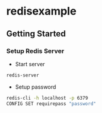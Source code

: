 # redisexample
## Getting Started
### Setup Redis Server
- Start server
```bash
redis-server
```
- Setup password
```bash
redis-cli -h localhost -p 6379
CONFIG SET requirepass "password"
```

